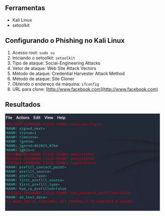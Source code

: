 ## Ferramentas
- Kali Linux
- setoolkit

## Configurando o Phishing no Kali Linux
1. Acesso root: `sudo su`
2. Iniciando o setoolkit: `setoolkit`
3. Tipo de ataque: Social-Engineering Attacks
4. Vetor de ataque: Web Site Attack Vectors
5. Método de ataque: Credential Harvester Attack Method
6. Método de ataque: Site Cloner
7. Obtendo o endereço da máquina: `ifconfig`
8. URL para clone: [http://www.facebook.com](http://www.facebook.com)

## Resultados

<img src="https://github.com/VitorCamposAds/Imagem_Dio_Phishing/raw/main/Captura%20de%20tela%20para%20entrega%20do%20desafio.PNG">
